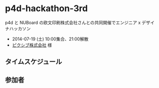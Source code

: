 # p4d-hackathon-3rd

p4d と NUBoard の欧文印刷株式会社さんとの共同開催でエンジニア x デザイナハッカソン

- 2014-07-19 (土) 10:00集合、21:00解散
- [ピクシブ株式会社](http://www.pixiv.co.jp/company/) 様

## タイムスケジュール


## 参加者
